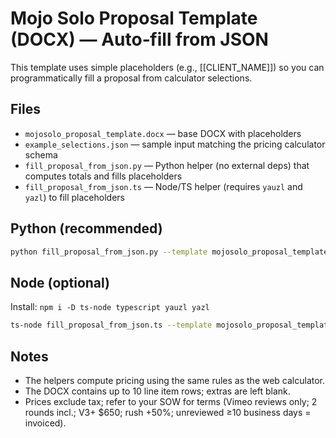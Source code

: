 # Mojo Solo Proposal Template (DOCX) — Auto‑fill from JSON

This template uses simple placeholders (e.g., [[CLIENT_NAME]]) so you can programmatically fill a proposal from calculator selections.

## Files
- `mojosolo_proposal_template.docx` — base DOCX with placeholders
- `example_selections.json` — sample input matching the pricing calculator schema
- `fill_proposal_from_json.py` — Python helper (no external deps) that computes totals and fills placeholders
- `fill_proposal_from_json.ts` — Node/TS helper (requires `yauzl` and `yazl`) to fill placeholders

## Python (recommended)
```bash
python fill_proposal_from_json.py --template mojosolo_proposal_template.docx   --selections example_selections.json   --out proposal_filled.docx   --client "Acme Health"   --project "OE 2025 Launch"   --date "2025-08-19"   --valid "2025-09-30"   --package "BEST — Launch + License"   --subscription "Essential ($999/mo)"
```

## Node (optional)
Install: `npm i -D ts-node typescript yauzl yazl`

```bash
ts-node fill_proposal_from_json.ts --template mojosolo_proposal_template.docx   --selections example_selections.json   --out proposal_filled.docx   --client "Acme Health"   --project "OE 2025 Launch"   --date "2025-08-19"   --valid "2025-09-30"   --package "BEST — Launch + License"   --subscription "Essential ($999/mo)"
```

## Notes
- The helpers compute pricing using the same rules as the web calculator.
- The DOCX contains up to 10 line item rows; extras are left blank.
- Prices exclude tax; refer to your SOW for terms (Vimeo reviews only; 2 rounds incl.; V3+ $650; rush +50%; unreviewed ≥10 business days = invoiced).

